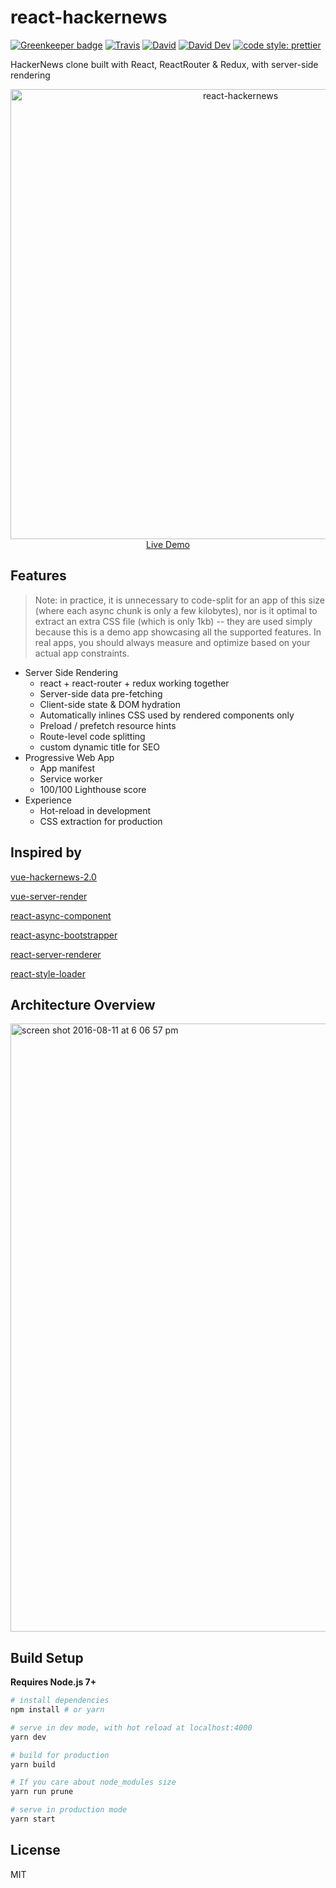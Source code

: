 # react-hackernews

[![Greenkeeper badge](https://badges.greenkeeper.io/JounQin/react-hackernews.svg)](https://greenkeeper.io/)
[![Travis](https://img.shields.io/travis/JounQin/react-hackernews.svg)](https://travis-ci.org/JounQin/react-hackernews)
[![David](https://img.shields.io/david/JounQin/react-hackernews.svg)](https://david-dm.org/JounQin/react-hackernews)
[![David Dev](https://img.shields.io/david/dev/JounQin/react-hackernews.svg)](https://david-dm.org/JounQin/react-hackernews?type=dev)
[![code style: prettier](https://img.shields.io/badge/code_style-prettier-ff69b4.svg?style=flat-square)](https://github.com/prettier/prettier)

HackerNews clone built with React, ReactRouter &amp; Redux, with server-side rendering

<p align="center">
  <a href="https://react-hn.now.sh" target="_blank" rel="noopener noreferrer">
    <img width="720" alt="react-hackernews" src="https://user-images.githubusercontent.com/8336744/34520639-7bc3334e-f0c4-11e7-94c6-e6ef3b007e7f.png">
    <br>
    Live Demo
  </a>
</p>

## Features

> Note: in practice, it is unnecessary to code-split for an app of this size (where each async chunk is only a few kilobytes), nor is it optimal to extract an extra CSS file (which is only 1kb) -- they are used simply because this is a demo app showcasing all the supported features. In real apps, you should always measure and optimize based on your actual app constraints.

* Server Side Rendering
  * react + react-router + redux working together
  * Server-side data pre-fetching
  * Client-side state & DOM hydration
  * Automatically inlines CSS used by rendered components only
  * Preload / prefetch resource hints
  * Route-level code splitting
  * custom dynamic title for SEO
* Progressive Web App
  * App manifest
  * Service worker
  * 100/100 Lighthouse score
* Experience
  * Hot-reload in development
  * CSS extraction for production

## Inspired by

[vue-hackernews-2.0](https://github.com/vuejs/vue-hackernews-2.0)

[vue-server-render](https://ssr.vuejs.org)

[react-async-component](https://github.com/ctrlplusb/react-async-component)

[react-async-bootstrapper](https://github.com/ctrlplusb/react-async-bootstrapper)

[react-server-renderer](https://github.com/JounQin/react-server-renderer)

[react-style-loader](https://github.com/JounQin/react-style-loader)

## Architecture Overview

<img width="973" alt="screen shot 2016-08-11 at 6 06 57 pm" src="https://cloud.githubusercontent.com/assets/499550/17607895/786a415a-5fee-11e6-9c11-45a2cfdf085c.png">

## Build Setup

**Requires Node.js 7+**

```bash
# install dependencies
npm install # or yarn

# serve in dev mode, with hot reload at localhost:4000
yarn dev

# build for production
yarn build

# If you care about node_modules size
yarn run prune

# serve in production mode
yarn start
```

## License

MIT
